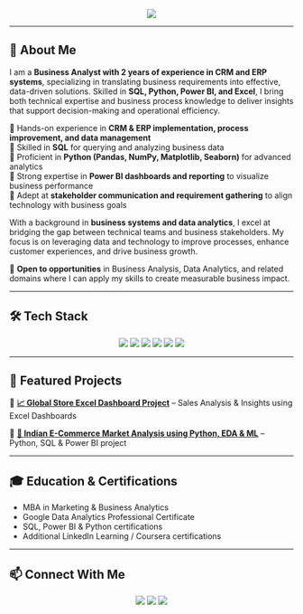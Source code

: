 <p align="center">
  <img src="https://readme-typing-svg.herokuapp.com?size=24&color=3776AB&center=true&vCenter=true&width=600&lines=👋+Hi%2C+I'm+Abhijeet+Kanse;Business+Analyst+%7C+Data+Analytics;SQL+•+Python+•+Power+BI+•+Excel;Turning+Data+into+Business+Decisions" />
</p>

---

## 💼 About Me  

I am a **Business Analyst with 2 years of experience in CRM and ERP systems**, specializing in translating business requirements into effective, data-driven solutions. Skilled in **SQL, Python, Power BI, and Excel**, I bring both technical expertise and business process knowledge to deliver insights that support decision-making and operational efficiency.  

🔹 Hands-on experience in **CRM & ERP implementation, process improvement, and data management**  
🔹 Skilled in **SQL** for querying and analyzing business data  
🔹 Proficient in **Python (Pandas, NumPy, Matplotlib, Seaborn)** for advanced analytics  
🔹 Strong expertise in **Power BI dashboards and reporting** to visualize business performance  
🔹 Adept at **stakeholder communication and requirement gathering** to align technology with business goals  

With a background in **business systems and data analytics**, I excel at bridging the gap between technical teams and business stakeholders. My focus is on leveraging data and technology to improve processes, enhance customer experiences, and drive business growth.  

📌 **Open to opportunities** in Business Analysis, Data Analytics, and related domains where I can apply my skills to create measurable business impact.  

---

## 🛠️ Tech Stack  

<p align="center">  
  <img src="https://img.shields.io/badge/SQL-4479A1?style=for-the-badge&logo=MySQL&logoColor=white" />  
  <img src="https://img.shields.io/badge/Python-3776AB?style=for-the-badge&logo=python&logoColor=white" />  
  <img src="https://img.shields.io/badge/Power%20BI-F2C811?style=for-the-badge&logo=Power%20BI&logoColor=black" />  
  <img src="https://img.shields.io/badge/Excel-217346?style=for-the-badge&logo=microsoft-excel&logoColor=white" />  
  <img src="https://img.shields.io/badge/CRM-0052CC?style=for-the-badge&logo=Atlassian&logoColor=white" />  
  <img src="https://img.shields.io/badge/ERP-FF6F00?style=for-the-badge&logo=SAP&logoColor=white" />  
</p>  

---

## 📂 Featured Projects  

🔹 [**📈 Global Store Excel Dashboard Project**](https://github.com/Abhijeet-Kanse/Global-Store-Excel-Dashboard-Project-Sales-Analysis-Insights) – Sales Analysis & Insights using Excel Dashboards  

🔹 [**🚀 Indian E-Commerce Market Analysis using Python, EDA & ML**](https://github.com/Abhijeet-Kanse/Indian-Ecommerce-EDA-ML-Python) – Python, SQL & Power BI project  

---

## 🎓 Education & Certifications  

- MBA in Marketing & Business Analytics  
- Google Data Analytics Professional Certificate  
- SQL, Power BI & Python certifications  
- Additional LinkedIn Learning / Coursera certifications   

---

## 📫 Connect With Me  

<p align="center">
  <a href="https://www.linkedin.com/in/abhijeet-kanse"><img src="https://img.shields.io/badge/LinkedIn-0A66C2?style=for-the-badge&logo=linkedin&logoColor=white" /></a>
  <a href="mailto:abhijeetkanse33@gmail.com"><img src="https://img.shields.io/badge/Email-D14836?style=for-the-badge&logo=gmail&logoColor=white" /></a>
  <a href="https://github.com/Abhijeet-Kanse"><img src="https://img.shields.io/badge/GitHub-100000?style=for-the-badge&logo=github&logoColor=white" /></a>
</p>
